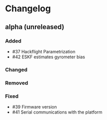 # Changelog

## alpha (unreleased)

### Added

* #37 Hackflight Parametrization
* #42 ESKF estimates gyrometer bias

### Changed

### Removed

### Fixed

* #39 Firmware version
* #41 Serial communications with the platform

